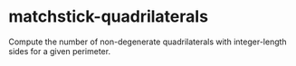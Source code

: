 # matchstick-quadrilaterals
Compute the number of non-degenerate quadrilaterals with integer-length sides for a given perimeter.
